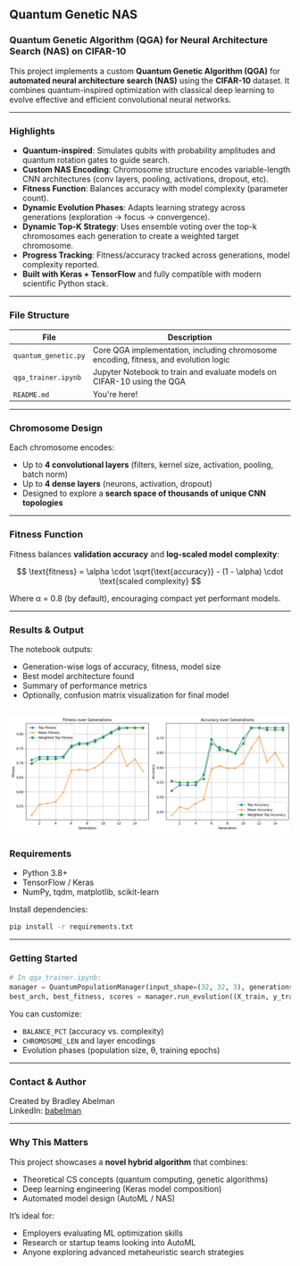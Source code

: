## Quantum Genetic NAS

### Quantum Genetic Algorithm (QGA) for Neural Architecture Search (NAS) on CIFAR-10

This project implements a custom **Quantum Genetic Algorithm (QGA)** for **automated neural architecture search (NAS)** using the **CIFAR-10** dataset. It combines quantum-inspired optimization with classical deep learning to evolve effective and efficient convolutional neural networks.

---

### Highlights

- **Quantum-inspired**: Simulates qubits with probability amplitudes and quantum rotation gates to guide search.
- **Custom NAS Encoding**: Chromosome structure encodes variable-length CNN architectures (conv layers, pooling, activations, dropout, etc).
- **Fitness Function**: Balances accuracy with model complexity (parameter count).
- **Dynamic Evolution Phases**: Adapts learning strategy across generations (exploration → focus → convergence).
- **Dynamic Top-K Strategy**: Uses ensemble voting over the top-k chromosomes each generation to create a weighted target chromosome.
- **Progress Tracking**: Fitness/accuracy tracked across generations, model complexity reported.
- **Built with Keras + TensorFlow** and fully compatible with modern scientific Python stack.

---

### File Structure

| File | Description |
|------|-------------|
| `quantum_genetic.py` | Core QGA implementation, including chromosome encoding, fitness, and evolution logic |
| `qga_trainer.ipynb` | Jupyter Notebook to train and evaluate models on CIFAR-10 using the QGA |
| `README.md` | You're here! |

---

### Chromosome Design

Each chromosome encodes:
- Up to **4 convolutional layers** (filters, kernel size, activation, pooling, batch norm)
- Up to **4 dense layers** (neurons, activation, dropout)
- Designed to explore a **search space of thousands of unique CNN topologies**

---

### Fitness Function

Fitness balances **validation accuracy** and **log-scaled model complexity**:

$$
\text{fitness} = \alpha \cdot \sqrt{\text{accuracy}} - (1 - \alpha) \cdot \text{scaled complexity}
$$

Where α = 0.8 (by default), encouraging compact yet performant models.

---

### Results & Output

The notebook outputs:
- Generation-wise logs of accuracy, fitness, model size
- Best model architecture found
- Summary of performance metrics
- Optionally, confusion matrix visualization for final model

![Fitness Progress](assets/fitness_accuracy_per_generation.png)
---

### Requirements

- Python 3.8+
- TensorFlow / Keras
- NumPy, tqdm, matplotlib, scikit-learn

Install dependencies:
```bash
pip install -r requirements.txt
```

---

### Getting Started

```python
# In qga_trainer.ipynb:
manager = QuantumPopulationManager(input_shape=(32, 32, 3), generations=15)
best_arch, best_fitness, scores = manager.run_evolution((X_train, y_train, X_test, y_test))
```

You can customize:
- `BALANCE_PCT` (accuracy vs. complexity)
- `CHROMOSOME_LEN` and layer encodings
- Evolution phases (population size, θ, training epochs)

---

### Contact & Author

Created by Bradley Abelman  
LinkedIn: [babelman](https://www.linkedin.com/in/babelman)

---

### Why This Matters

This project showcases a **novel hybrid algorithm** that combines:
- Theoretical CS concepts (quantum computing, genetic algorithms)
- Deep learning engineering (Keras model composition)
- Automated model design (AutoML / NAS)

It’s ideal for:
- Employers evaluating ML optimization skills
- Research or startup teams looking into AutoML
- Anyone exploring advanced metaheuristic search strategies

